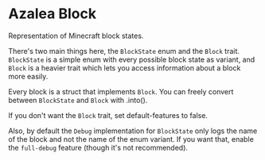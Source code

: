 # Azalea Block

Representation of Minecraft block states.

There's two main things here, the `BlockState` enum and the `Block` trait.
`BlockState` is a simple enum with every possible block state as variant, and `Block` is a heavier trait which lets you access information about a block more easily.

Every block is a struct that implements `Block`. You can freely convert between `BlockState` and `Block` with .into().

If you don't want the `Block` trait, set default-features to false.

Also, by default the `Debug` implementation for `BlockState` only logs the name of the block and not the name of the enum variant. If you want that, enable the `full-debug` feature (though it's not recommended).
